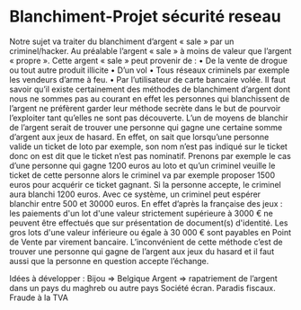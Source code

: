 # Blanchiment-Projet sécurité reseau

Notre sujet va traiter du blanchiment d’argent « sale » par un criminel/hacker.
Au préalable l’argent « sale » à moins de valeur que l’argent « propre ». Cette argent « sale » peut provenir de :
•	De la vente de drogue ou tout autre produit illicite
•	D’un vol
•	Tous réseaux criminels par exemple les vendeurs d’arme à feu.
•	Par l’utilisateur de carte bancaire volée.
Il faut savoir qu’il existe certainement des méthodes de blanchiment d’argent  dont nous ne sommes pas au courant en effet les personnes qui blanchissent de l’argent ne préfèrent garder leur méthode secrète dans le but de pourvoir l’exploiter tant qu’elles ne sont pas découverte.
L’un de moyens de blanchir de l’argent serait de trouver une personne qui gagne une certaine somme d’argent aux jeux de hasard. En effet, on sait que lorsqu’une personne valide un ticket de loto par exemple, son nom n’est pas indiqué sur le ticket donc on est dit que le ticket n’est pas nominatif. Prenons par exemple le cas d’une personne qui gagne 1200 euros au loto et qu’un criminel veuille le ticket de cette personne alors le criminel va par exemple proposer 1500 euros pour acquérir ce ticket gagnant. Si la personne accepte, le criminel aura blanchi 1200 euros. 
Avec ce système, un criminel peut espérer blanchir entre 500 et 30000 euros. En effet d’après la française des jeux : les paiements d'un lot d'une valeur strictement supérieure à 3000 € ne peuvent être effectués que sur présentation de document(s) d'identité. Les gros lots d'une valeur inférieure ou égale à 30 000 € sont payables en Point de Vente par virement bancaire.
L’inconvénient de cette méthode c’est de trouver une personne qui gagne de l’argent aux jeux du hasard et il faut aussi que la personne en question accepte l’échange.

Idées à développer : 
Bijou => Belgique
Argent => rapatriement de l’argent dans un pays du maghreb ou autre pays 
Société écran.
Paradis fiscaux.
Fraude à la TVA 
